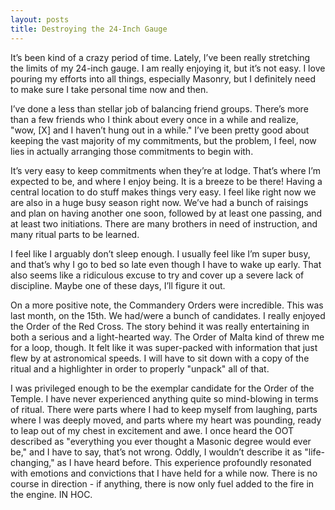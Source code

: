 ```yaml
---
layout: posts
title: Destroying the 24-Inch Gauge
---
```

It’s been kind of a crazy period of time. Lately, I’ve been really stretching the limits of my 24-inch gauge. I am really enjoying it, but it’s not easy. I love pouring my efforts into all things, especially Masonry, but I definitely need to make sure I take personal time now and then.

I’ve done a less than stellar job of balancing friend groups. There’s more than a few friends who I think about every once in a while and realize, "wow, [X] and I haven’t hung out in a while." I’ve been pretty good about keeping the vast majority of my commitments, but the problem, I feel, now lies in actually arranging those commitments to begin with.

It’s very easy to keep commitments when they’re at lodge. That’s where I’m expected to be, and where I enjoy being. It is a breeze to be there! Having a central location to do stuff makes things very easy. I feel like right now we are also in a huge busy season right now. We’ve had a bunch of raisings and plan on having another one soon, followed by at least one passing, and at least two initiations. There are many brothers in need of instruction, and many ritual parts to be learned.

I feel like I arguably don’t sleep enough. I usually feel like I’m super busy, and that’s why I go to bed so late even though I have to wake up early. That also seems like a ridiculous excuse to try and cover up a severe lack of discipline. Maybe one of these days, I’ll figure it out.

On a more positive note, the Commandery Orders were incredible. This was last month, on the 15th. We had/were a bunch of candidates. I really enjoyed the Order of the Red Cross. The story behind it was really entertaining in both a serious and a light-hearted way. The Order of Malta kind of threw me for a loop, though. It felt like it was super-packed with information that just flew by at astronomical speeds. I will have to sit down with a copy of the ritual and a highlighter in order to properly "unpack" all of that.

I was privileged enough to be the exemplar candidate for the Order of the Temple. I have never experienced anything quite so mind-blowing in terms of ritual. There were parts where I had to keep myself from laughing, parts where I was deeply moved, and parts where my heart was pounding, ready to leap out of my chest in excitement and awe. I once heard the OOT described as "everything you ever thought a Masonic degree would ever be," and I have to say, that’s not wrong. Oddly, I wouldn’t describe it as "life-changing," as I have heard before. This experience profoundly resonated with emotions and convictions that I have held for a while now. There is no course in direction - if anything, there is now only fuel added to the fire in the engine. IN HOC.
